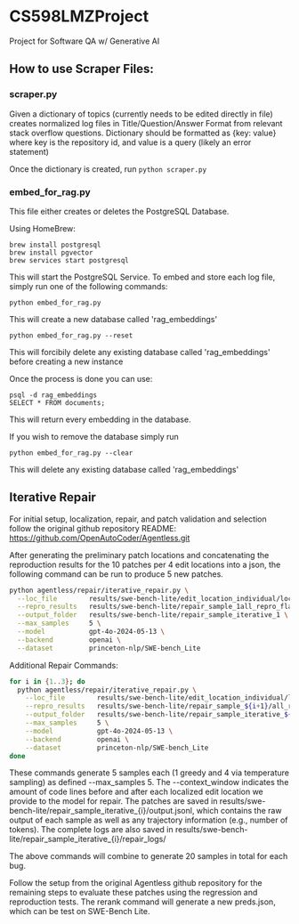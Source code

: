 # CS598LMZProject
Project for Software QA w/ Generative AI


## How to use Scraper Files:

### scraper.py

Given a dictionary of topics (currently needs to be edited directly in file) creates normalized log files in Title/Question/Answer Format from relevant stack overflow questions.
Dictionary should be formatted as {key: value} where key is the repository id, and value is a query (likely an error statement)

Once the dictionary is created, run `python scraper.py`

### embed_for_rag.py

This file either creates or deletes the PostgreSQL Database.

Using HomeBrew:
```
brew install postgresql
brew install pgvector
brew services start postgresql
```

This will start the PostgreSQL Service. To embed and store each log file, simply run one of the following commands:

```
python embed_for_rag.py
```
This will create a new database called 'rag_embeddings'

```
python embed_for_rag.py --reset
```
This will forcibily delete any existing database called 'rag_embeddings' before creating a new instance

Once the process is done you can use:

```
psql -d rag_embeddings
SELECT * FROM documents;
```
This will return every embedding in the database.

If you wish to remove the database simply run

```
python embed_for_rag.py --clear
```
This will delete any existing database called 'rag_embeddings'

## Iterative Repair

For initial setup, localization, repair, and patch validation and selection follow the original github repository README: https://github.com/OpenAutoCoder/Agentless.git

After generating the preliminary patch locations and concatenating the reproduction results for the 10 patches per 4 edit locations into a json, the following command can be run to produce 5 new patches.

```bash
python agentless/repair/iterative_repair.py \
  --loc_file        results/swe-bench-lite/edit_location_individual/loc_merged_0-0.jsonl \
  --repro_results   results/swe-bench-lite/repair_sample_1all_repro_flags.jsonl \
  --output_folder   results/swe-bench-lite/repair_sample_iterative_1 \
  --max_samples     5 \
  --model           gpt-4o-2024-05-13 \
  --backend         openai \
  --dataset         princeton-nlp/SWE-bench_Lite
```

Additional Repair Commands:

```bash
for i in {1..3}; do
  python agentless/repair/iterative_repair.py \
    --loc_file        results/swe-bench-lite/edit_location_individual/loc_merged_${i}-{i}.jsonl \
    --repro_results   results/swe-bench-lite/repair_sample_${i+1}/all_repro_flags.jsonl \
    --output_folder   results/swe-bench-lite/repair_sample_iterative_${i+1} \
    --max_samples     5 \
    --model           gpt-4o-2024-05-13 \
    --backend         openai \
    --dataset         princeton-nlp/SWE-bench_Lite
done
```

These commands generate 5 samples each (1 greedy and 4 via temperature sampling) as defined --max_samples 5. The --context_window indicates the amount of code lines before and after each localized edit location we provide to the model for repair. The patches are saved in results/swe-bench-lite/repair_sample_iterative_{i}/output.jsonl, which contains the raw output of each sample as well as any trajectory information (e.g., number of tokens). The complete logs are also saved in results/swe-bench-lite/repair_sample_iterative_{i}/repair_logs/

The above commands will combine to generate 20 samples in total for each bug.

Follow the setup from the original Agentless github repository for the remaining steps to evaluate these patches using the regression and reproduction tests. The rerank command will generate a new preds.json, which can be test on SWE-Bench Lite. 
